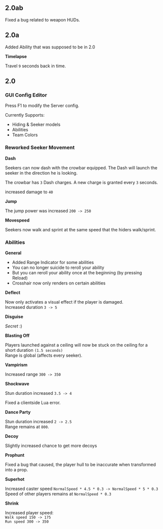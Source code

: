 ## 2.0ab

Fixed a bug related to weapon HUDs.


## 2.0a

Added Ability that was supposed to be in 2.0

**Timelapse**

Travel `9` seconds back in time.  


## 2.0

### GUI Config Editor

Press F1 to modify the Server config.  

Currently Supports:  

* Hiding & Seeker models
* Abilities
* Team Colors

### Reworked Seeker Movement

**Dash**

Seekers can now dash with the crowbar equipped.
The Dash will launch the seeker in the direction he is looking.

The crowbar has `3` Dash charges.
A new charge is granted every `3` seconds.

increased damage to `40`

**Jump**

The jump power was  increased `200 -> 250`

**Movespeed**

Seekers now walk and sprint at the same speed that the hiders walk/sprint.

### Abilities

**General**

* Added Range Indicator for some abilities
* You can no longer suicide to reroll your ability
* But you can reroll your ability once at the beginning (by pressing Reload)
* Crosshair now only renders on certain abilities

**Deflect**

Now only activates a visual effect if the player is damaged.  
Increased duration `3 -> 5`

**Disguise**

*Secret* :)

**Blasting Off**

Players launched against a ceiling will now be stuck on the ceiling for a short duration `(1.5 seconds)`  
Range is global (affects every seeker).

**Vampirism**

Increased range `300 -> 350`

**Shockwave**

Stun duration increased `3.5 -> 4`  

Fixed a clientside Lua error.

**Dance Party**

Stun duration increased `2 -> 2.5`  
Range remains at `800`.

**Decoy**

Slightly increased chance to get more decoys

**Prophunt**

Fixed a bug that caused, the player hull to be inaccurate when transformed into a prop.

**Superhot**

Increased caster speed `NormalSpeed * 4.5 * 0.3 -> NormalSpeed * 5 * 0.3`  
Speed of other players remains at `NormalSpeed * 0.3`

**Shrink**

Increased player speed:  
`Walk speed 150 -> 175`  
`Run speed 300 -> 350`
